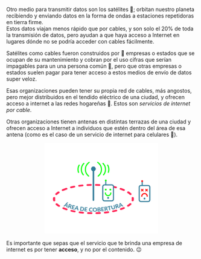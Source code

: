 Otro medio para transmitir datos son los satélites :satellite:; orbitan nuestro planeta recibiendo y enviando datos en la forma de ondas a estaciones repetidoras en tierra firme. 
<br>
Estos datos viajan menos rápido que por cables, y son solo el 20% de toda la transmisión de datos, pero ayudan a que haya acceso a Internet en lugares dónde no se podría acceder con cables fácilmente. 

Satélites como cables fueron construidos por :department_store: empresas o estados que se ocupan de su mantenimiento y cobran por el uso cifras que serían impagables para un una persona común :bow:, pero que otras empresas o estados suelen pagar para tener acceso a estos medios de envío de datos super veloz.

Esas organizaciones pueden tener su propia red de cables, más angostos, pero mejor distribuidos en el tendido eléctrico de una ciudad, y ofrecen acceso a internet a las redes hogareñas :house_with_garden:. Estos son _servicios de internet por cable_.

Otras organizaciones tienen antenas en distintas terrazas de una ciudad y ofrecen acceso a Internet a individuos que estén dentro del área de esa antena (como es el caso de un servicio de internet para celulares :calling:).
<center><img src="https://raw.githubusercontent.com/MumukiProject/mumuki-guia-text-redes-e-internet/master/images/cobertura-01_1520345376548.png" alt="cobertura-01_1520345376548.png" width="300"></center>

Es importante que sepas que el servicio que te brinda una empresa de internet es por tener **acceso**, y no por el contenido. :wink:

